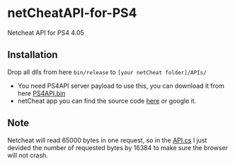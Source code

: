 # netCheatAPI-for-PS4
Netcheat API for PS4 4.05


## Installation

Drop all dlls from here ```bin/release``` to ```[your netCheat folder]/APIs/```
* You need PS4API server payload to use this, you can download it from here [PS4API.bin](https://github.com/BISOON/ps4-api-server/releases)
* netCheat app you can find the source code [here](https://github.com/Dnawrkshp/NetCheatPS3) or google it.

## Note

Netcheat will read 65000 bytes in one request, so in the [API.cs](https://github.com/BISOON/netCheatAPI-for-PS4/blob/master/PS4API-NC/API.cs#L99) I just devided the number of requested bytes by 16384 to make sure the browser will not crash.
